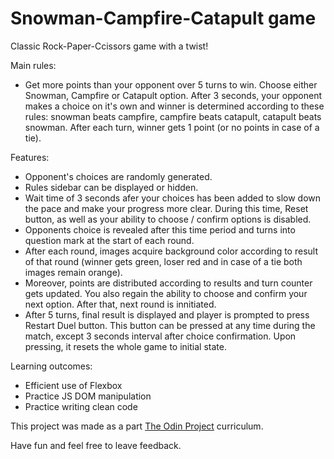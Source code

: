 # Snowman-Campfire-Catapult game

Classic Rock-Paper-Ccissors game with a twist!

Main rules:
- Get more points than your opponent over 5 turns to win. Choose either Snowman, Campfire or Catapult option. After 3 seconds, your opponent makes a choice on it's own and winner is determined according to these rules: snowman beats campfire, campfire beats catapult, catapult beats snowman. After each turn, winner gets 1 point (or no points in case of a tie).

Features:
- Opponent's choices are randomly generated.
- Rules sidebar can be displayed or hidden.
- Wait time of 3 seconds afer your choices has been added to slow down the pace and make your progress more clear. During this time, Reset button, as well as your ability to choose / confirm options is disabled.
- Opponents choice is revealed after this time period and turns into question mark at the start of each round.
- After each round, images acquire background color according to result of that round (winner gets green, loser red and in case of a tie both images remain orange).
- Moreover, points are distributed according to results and turn counter gets updated. You also regain the ability to choose and confirm your next option. After that, next round is innitiated.
- After 5 turns, final result is displayed and player is prompted to press Restart Duel button. This button can be pressed at any time during the match, except 3 seconds interval after choice confirmation. Upon pressing, it resets the whole game to initial state.

Learning outcomes:
- Efficient use of Flexbox
- Practice JS DOM manipulation
- Practice writing clean code

This project was made as a part [The Odin Project](https://www.theodinproject.com/lessons/foundations-rock-paper-scissors)  curriculum.

Have fun and feel free to leave feedback.

